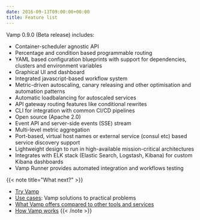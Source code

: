 ```yaml
---
date: 2016-09-13T09:00:00+00:00
title: Feature list
---
```


Vamp 0.9.0 (Beta release) includes: 

* Container-scheduler agnostic API
* Percentage and condition based programmable routing
* YAML based configuration blueprints with support for dependencies, clusters and environment variables
* Graphical UI and dashboard
* Integrated javascript-based workflow system 
* Metric-driven autoscaling, canary releasing and other optimisation and automation patterns
* Automatic loadbalancing for autoscaled services
* API gateway routing features like conditional rewrites
* CLI for integration with common CI/CD pipelines
* Open source (Apache 2.0)
* Event API and server-side events (SSE) stream
* Multi-level metric aggregation
* Port-based, virtual host names or external service (consul etc) based service discovery support
* Lightweight design to run in high-available mission-critical architectures
* Integrates with ELK stack (Elastic Search, Logstash, Kibana) for custom Kibana dashboards
* Vamp Runner provides automated integration and workflows testing 


{{< note title="What next?" >}}
* [Try Vamp](/documentation/installation/hello-world)
* [Use cases](/why-use-vamp/use-cases/): Vamp solutions to practical problems
* [What Vamp offers compared to other tools and services](/why-use-vamp/vamp-compared-to/)
* [How Vamp works](/documentation/how-vamp-works/architecture-and-components)
{{< /note >}}